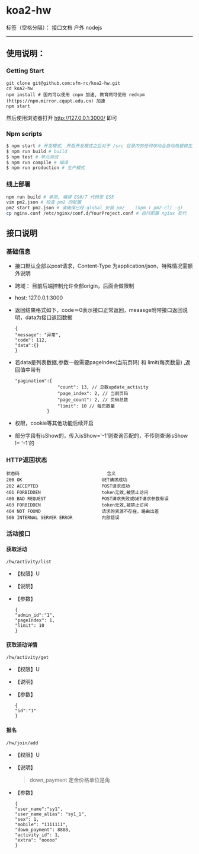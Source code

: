 # koa2-hw

标签（空格分隔）： 接口文档 户外 nodejs


---

## 使用说明：

### Getting Start

```
git clone git@github.com:sfm-rc/koa2-hw.git
cd koa2-hw
npm install # 国内可以使用 cnpm 加速, 教育网可使用 rednpm (https://npm.mirror.cqupt.edu.cn) 加速
npm start
```

然后使用浏览器打开 http://127.0.0.1:3000/ 即可

### Npm scripts

```bash
$ npm start # 开发模式, 开启开发模式之后对于 /src 目录内的任何改动会自动热替换生效
$ npm run build # build
$ npm test # 单元测试
$ npm run compile # 编译
$ npm run production # 生产模式
```



### 线上部署

```bash
npm run build # 单测, 编译 ES6/7 代码至 ES5
vim pm2.json # 检查 pm2 的配置
pm2 start pm2.json # 请确保已经 global 安装 pm2    (npm i pm2-cli -g)
cp nginx.conf /etc/nginx/conf.d/YourProject.conf # 自行配置 nginx 反代
```

## 接口说明	

### 基础信息
-   接口默认全部以post请求，Content-Type 为application/json，特殊情况需额外说明
-   跨域： 目前后端控制允许全部origin，后面会做限制
-	host: 127.0.0.1:3000
-	返回结果格式如下，code＝0表示接口正常返回，meaasge附带接口返回说明，data为接口返回数据
		
		{
        "message": "异常",
		"code": 112,
		"data":{}
		}
			
-   若data是列表数据,参数一般需要pageIndex(当前页码) 和 limit(每页数量) ,返回值中带有

        "pagination":{
        				"count": 13, // 总数update_activity
        				"page_index": 2, // 当前页码
        				"page_count": 2, // 页码总数
        				"limit": 10 // 每页数量
        			}
		
-	权限，cookie等其他功能后续开启
-	部分字段有isShow的，传入isShow='-1'则查询匹配的，不传则查询isShow != '-1'的


### HTTP返回状态
	状态码									含义
	200 OK								GET请求成功
	202 ACCEPTED						POST请求成功
	401 FORBIDDEN						token无效,被禁止访问
	400 BAD REQUEST						POST请求失败或GET请求参数有误
	403 FORBIDDEN						token无效,被禁止访问
	404 NOT FOUND						请求的资源不存在，路由出差
	500 INTERNAL SERVER ERROR			内部错误
	

### 活动接口

#### 获取活动
	/hw/activity/list
-	【权限】U
-	【说明】
-	【参数】

		{
        "admin_id":"1",
        "pageIndex": 1,
        "limit": 10
        }

#### 获取活动详情
	/hw/activity/get
-	【权限】U
-	【说明】
-	【参数】

		{
        "id":"1"
        }

#### 报名
	/hw/join/add
-	【权限】U
-	【说明】

	>	down_payment	定金价格单位是角
-	【参数】

		{
		"user_name":"sy1",
		"user_name_alias": "sy1_1",
		"sex": 1,
		"mobile": "1111111",
		"down_payment": 8888,
		"activity_id": 1,
		"extra": "ooooo"
		}

